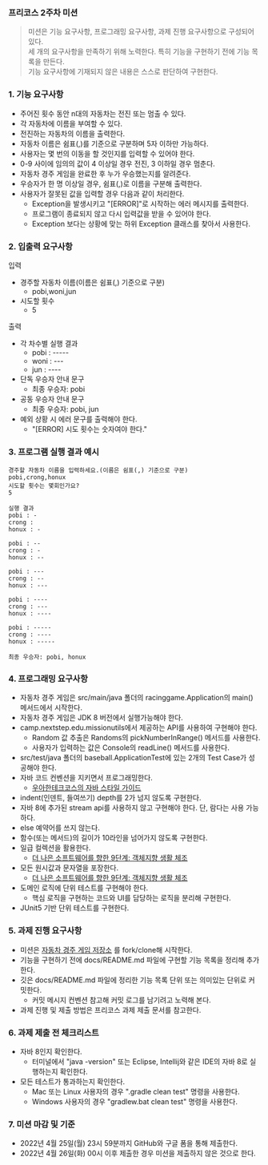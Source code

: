 ### 프리코스 2주차 미션
> 미션은 기능 요구사항, 프로그래밍 요구사항, 과제 진행 요구사항으로 구성되어 있다.  
> 세 개의 요구사항을 만족하기 위해 노력한다. 특히 기능을 구현하기 전에 기능 목록을 만든다.  
> 기능 요구사항에 기재되지 않은 내용은 스스로 판단하여 구현한다.

### 1. 기능 요구사항
- 주어진 횟수 동안 n대의 자동차는 전진 또는 멈출 수 있다.
- 각 자동차에 이름을 부여할 수 있다.
- 전진하는 자동차의 이름을 출력한다.
- 자동차 이름은 쉼표(,)를 기준으로 구분하며 5자 이하만 가능하다.
- 사용자는 몇 번의 이동을 할 것인지를 입력할 수 있어야 한다.
- 0-9 사이에 임의의 값이 4 이상일 경우 전진, 3 이하일 경우 멈춘다. 
- 자동차 경주 게임을 완료한 후 누가 우승했는지를 알려준다.
- 우승자가 한 명 이상일 경우, 쉼표(,)로 이름을 구분해 출력한다.
- 사용자가 잘못된 값을 입력할 경우 다음과 같이 처리한다.
  - Exception을 발생시키고 "[ERROR]"로 시작하는 에러 메시지를 출력한다.
  - 프로그램이 종료되지 않고 다시 입력값을 받을 수 있어야 한다.
  - Exception 보다는 상황에 맞는 하위 Exception 클래스를 찾아서 사용한다. 

### 2. 입출력 요구사항
입력
- 경주할 자동차 이름(이름은 쉼표(,) 기준으로 구분)
  - pobi,woni,jun
- 시도할 횟수
  - 5

출력
- 각 차수별 실행 결과
  - pobi : -----
  - woni : ---
  - jun : ----
- 단독 우승자 안내 문구
  - 최종 우승자: pobi
- 공동 우승자 안내 문구
  - 최종 우승자: pobi, jun
- 예외 상황 시 에러 문구를 출력해야 한다.
  - "[ERROR] 시도 횟수는 숫자여야 한다."

### 3. 프로그램 실행 결과 예시
```
경주할 자동차 이름을 입력하세요.(이름은 쉼표(,) 기준으로 구분)
pobi,crong,honux
시도할 횟수는 몇회인가요?
5

실행 결과
pobi : -
crong :
honux : -

pobi : --
crong : -
honux : --

pobi : ---
crong : --
honux : ---

pobi : ----
crong : ---
honux : ----

pobi : -----
crong : ----
honux : -----

최종 우승자: pobi, honux
```

### 4. 프로그래밍 요구사항
- 자동차 경주 게임은 src/main/java 폴더의 racinggame.Application의 main() 메서드에서 시작한다.
- 자동차 경주 게임은 JDK 8 버전에서 실행가능해야 한다.
- camp.nextstep.edu.missionutils에서 제공하는 API를 사용하여 구현해야 한다.
  - Random 값 추출은 Randoms의 pickNumberInRange() 메서드를 사용한다.
  - 사용자가 입력하는 값은 Console의 readLine() 메서드를 사용한다.
- src/test/java 폴더의 baseball.ApplicationTest에 있는 2개의 Test Case가 성공해야 한다.
- 자바 코드 컨벤션을 지키면서 프로그래밍한다.
  - [우아한테크코스의 자바 스타일 가이드](https://github.com/woowacourse/woowacourse-docs/blob/feature/styleguide/styleguide/java/README.md)
- indent(인덴트, 들여쓰기) depth를 2가 넘지 않도록 구현한다.
- 자바 8에 추가된 stream api를 사용하지 않고 구현해야 한다. 단, 람다는 사용 가능하다.
- else 예약어를 쓰지 않는다.
- 함수(또는 메서드)의 길이가 10라인을 넘어가지 않도록 구현한다.
- 일급 컬렉션을 활용한다.
  - [더 나은 소프트웨어를 향한 9단계: 객체지향 생활 체조](https://developerfarm.wordpress.com/2012/02/01/object_calisthenics_/)
- 모든 원시값과 문자열을 포장한다.
  - [더 나은 소프트웨어를 향한 9단계: 객체지향 생활 체조](https://developerfarm.wordpress.com/2012/01/27/object_calisthenics_4/)
- 도메인 로직에 단위 테스트를 구현해야 한다.
  - 핵심 로직을 구현하는 코드와 UI를 담당하는 로직을 분리해 구현한다.
- JUnit5 기반 단위 테스트를 구현한다.

### 5. 과제 진행 요구사항
- 미션은 [자동차 경주 게임 저장소](https://github.com/next-step/java-racingcar-precourse) 를 fork/clone해 시작한다.
- 기능을 구현하기 전에 docs/README.md 파일에 구현할 기능 목록을 정리해 추가한다.
- 깃은 docs/README.md 파일에 정리한 기능 목록 단위 또는 의미있는 단위로 커밋한다.
  - 커밋 메시지 컨벤션 참고해 커밋 로그를 남기려고 노력해 본다.
- 과제 진행 및 제출 방법은 프리코스 과제 제출 문서를 참고한다.

### 6. 과제 제출 전 체크리스트
- 자바 8인지 확인한다.
  - 터미널에서 "java -version" 또는 Eclipse, Intellij와 같은 IDE의 자바 8로 실행하는지 확인한다.
- 모든 테스트가 통과하는지 확인한다.
  - Mac 또는 Linux 사용자의 경우 ".gradle clean test" 명령을 사용한다.
  - Windows 사용자의 경우 "gradlew.bat clean test" 명령을 사용한다.


### 7. 미션 마감 및 기준
- 2022년 4월 25일(월) 23시 59분까지 GitHub와 구글 폼을 통해 제출한다.
- 2022년 4월 26일(화) 00시 이후 제출한 경우 미션을 제출하지 않은 것으로 한다.
